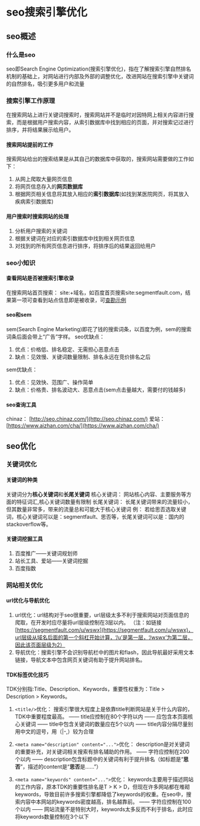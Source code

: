 # seo搜索引擎优化

## seo概述

### 什么是seo

seo即Search Engine Optimization(搜索引擎优化)，指在了解搜索引擎自然排名机制的基础上，对网站进行内部及外部的调整优化，改进网站在搜索引擎中关键词的自然排名，吸引更多用户和流量
### 搜索引擎工作原理

在搜索网站上进行关键词搜索时，搜索网站并不是临时对因特网上相关内容进行搜索，而是根据用户搜索内容，从索引数据库中找到相应的页面，并对搜索记过进行排序，并将结果展示给用户。
#### 搜索网站提前的工作
搜索网站给出的搜索结果是从其自己的数据库中获取的，搜索网站需要做的工作如下：
1. 从网上爬取大量网页信息
2. 将网页信息存入的**网页数据库**
3. 根据网页相关信息将其放入相应的**索引数据库**(如找到某医院网页，将其放入 疾病索引数据库)

#### 用户搜索时搜索网站的处理
1. 分析用户搜索的关键词
2. 根据关键词在对应的索引数据库中找到相关网页信息
3. 对找到的所有网页信息进行排序，将排序后的结果返回给用户

### seo小知识

#### 查看网站是否被搜索引擎收录
在搜索网站首页搜索： site:+域名，如百度首页搜索site:segmentfault.com，结果第一项可查看到站点信息即是被收录，可[查勘示例](https://www.baidu.com/s?ie=utf-8&f=8&rsv_bp=1&tn=baidu&wd=site%3Asegmentfault.com&oq=site%253Asegmentfault.com&rsv_pq=8f5717f700051272&rsv_t=85c8VCn3jzp066CfUnrgg8N%2B8kOjMNWI%2FWMzY9hDB5Js2qaub%2BEmNVtF1aQ&rqlang=cn&rsv_enter=0&rsv_dl=tb)

#### seo和sem
sem(Search Engine Marketing)即花了钱的搜索词条，以百度为例，sem的搜索词条后面会带上“广告”字样。
seo优缺点：
1. 优点：价格低、排名稳定、无需担心恶意点击
2. 缺点：见效慢、关键词数量限制、排名永远在竞价排名之后

sem优缺点：
1. 优点：见效快、范围广、操作简单
2. 缺点：价格贵、排名波动大、恶意点击(sem点击量越大，需要付的钱越多)

#### seo查询工具
chinaz： [http://seo.chinaz.com/](http://seo.chinaz.com/)
爱站：[https://www.aizhan.com/cha/](https://www.aizhan.com/cha/)

## seo优化

### 关键词优化

#### 关键词的种类
关键词分为**核心关键词**和**长尾关键词**
核心关键词： 网站核心内容、主要服务等方面的特征词汇,核心关键词数量有限制
长尾关键词： 长尾关键词带来的流量较小，但其数量非常多，带来的流量总和可能大于核心关键词
例： 若给思否选取关键词，核心关键词可以是：segmentfault、思否等，长尾关键词可以是：国内的stackoverflow等。
#### 关键词挖掘工具
1. 百度推广——关键词规划师
2. 站长工具、爱站——关键词挖掘
3. 百度指数

### 网站相关优化
#### url优化与导航优化
1. url优化：url结构对于seo很重要，url层级太多不利于搜索网站对页面信息的爬取，在开发时应尽量将url层级控制在3层以内。
   （注：如链接[https://segmentfault.com/u/wswx](https://segmentfault.com/u/wswx)，url层级从域名后面的第一个斜杠开始计算，‘/u’是第一层，‘/wswx’为第二层，因此该页面层级为2）
2. 导航优化：搜索引擎不会识别导航栏中的图片和flash，因此导航最好采用文本链接，导航文本中包含网页关键词有助于提升网站排名。

#### TDK标签优化技巧
TDK分别指:Title、Description、Keywords，重要性权重为：Title > Description > Keywords。
1. `<title/>`优化：
    搜索引擎很大程度上是依靠title判断网站是关于什么内容的，TDK中重要程度最高。
    —— title应控制在80个字符以内
    —— 应包含本页面核心关键词
    —— title中包含关键词的数量应在5个以内
    —— title内容分隔尽量别用中文的逗号，用（|-,）较为合理
    
2. `<meta name="description" content="...">`优化：
    description是对关键词的重要补充，对关键词相关搜索有排名辅助的作用。
    —— 字符应控制在200个以内
    ——  description包含标题中的关键词有利于提升排名（如标题是“**思否**”，描述的content是“**思否**是......”）
    
3. `<meta name="keywords" content="...">`优化：
   keywords主要用于描述网站的工作内容，原本TDK的重要性排名是T > K > D，但现在许多网站都在堆砌keywords，导致目前许多搜索引擎都降低了keywords的权重。在seo中，搜索内容中本网站的keywords密度越高，排名越靠前。
   —— 字符应控制在100个以内
   —— 网站流量不是特别大时，keywords太多反而不利于排名，此时应将keywords数量控制在3个以下
    
    
    
    
    
    
    
    
    
    
    
    
    
    
    
    
    
    